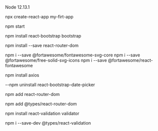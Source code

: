 Node 12.13.1

npx create-react-app my-firt-app

npm start

npm install react-bootstrap bootstrap

npm install --save react-router-dom

npm i --save @fortawesome/fontawesome-svg-core
npm i --save @fortawesome/free-solid-svg-icons
npm i --save @fortawesome/react-fontawesome

npm install axios

--npm uninstall react-bootstrap-date-picker

npm add react-router-dom

npm add @types/react-router-dom

npm install react-validation validator

npm i --save-dev @types/react-validation
